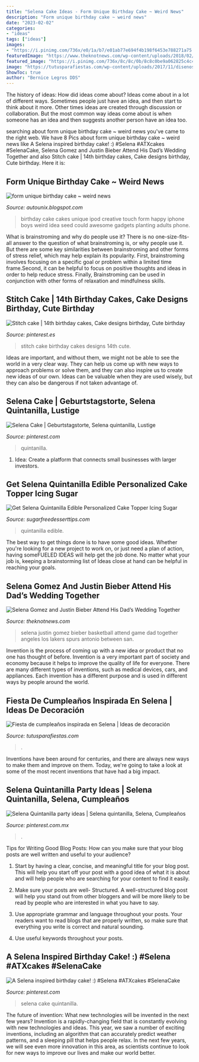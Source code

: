 ```yaml
---
title: "Selena Cake Ideas - Form Unique Birthday Cake ~ Weird News"
description: "Form unique birthday cake ~ weird news"
date: "2023-02-02"
categories:
- "ideas"
tags: ["ideas"]
images:
- "https://i.pinimg.com/736x/e0/1a/b7/e01ab77e694f4b198f6453e788271a75.jpg"
featuredImage: "https://www.theknotnews.com/wp-content/uploads/2018/02/GettyImages-143034152-1500x1200.jpg"
featured_image: "https://i.pinimg.com/736x/8c/8c/0b/8c8c0be9a062825c4c4bb2439f0d9b7c.jpg"
image: "https://tutusparafiestas.com/wp-content/uploads/2017/11/disenos-de-pasteles-para-fiesta-de-selena.jpg"
ShowToc: true
author: "Bernice Legros DDS"
---
```



The history of ideas: How did ideas come about?
Ideas come about in a lot of different ways. Sometimes people just have an idea, and then start to think about it more. Other times ideas are created through discussion or collaboration. But the most common way ideas come about is when someone has an idea and then suggests another person have an idea too.

	

		
searching about form unique birthday cake ~ weird news you've came to the right web. We have 8 Pics about form unique birthday cake ~ weird news like A Selena inspired birthday cake! :) #Selena #ATXcakes #SelenaCake, Selena Gomez and Justin Bieber Attend His Dad’s Wedding Together and also Stitch cake | 14th birthday cakes, Cake designs birthday, Cute birthday. Here it is:
		
    
## Form Unique Birthday Cake ~ Weird News

<img loading=lazy src="http://2.bp.blogspot.com/-wsVzIdpr7Tk/Tyqz4mqrSVI/AAAAAAAABEA/x-nfEr-73Yg/s1600/form+unique+birthday+cake7.jpg" onerror="this.onerror=null;this.src='https://tse1.mm.bing.net/th?id=OIP.6r-Ko62esP6bfAulCJOooAHaIR&amp;pid=15.1';" alt="form unique birthday cake ~ weird news">

_Source: autounix.blogspot.com_

>birthday cake cakes unique ipod creative touch form happy iphone boys weird idea seed could awesome gadgets planting adults phone. 

	

What is brainstroming and why do people use it?
There is no one-size-fits-all answer to the question of what brainstroming is, or why people use it. But there are some key similarities between brainstroming and other forms of stress relief, which may help explain its popularity. First, brainstroming involves focusing on a specific goal or problem within a limited time frame.Second, it can be helpful to focus on positive thoughts and ideas in order to help reduce stress. Finally, Brainstroming can be used in conjunction with other forms of relaxation and mindfulness skills.

    
## Stitch Cake | 14th Birthday Cakes, Cake Designs Birthday, Cute Birthday

<img loading=lazy src="https://i.pinimg.com/originals/9f/ad/80/9fad8085c85934c0da7a35a7f3561ead.jpg" onerror="this.onerror=null;this.src='https://tse1.mm.bing.net/th?id=OIP.P90KlYXZEkBJeGODTRJ2AQHaJ4&amp;pid=15.1';" alt="Stitch cake | 14th birthday cakes, Cake designs birthday, Cute birthday">

_Source: pinterest.es_

>stitch cake birthday cakes designs 14th cute. 

	

Ideas are important, and without them, we might not be able to see the world in a very clear way. They can help us come up with new ways to approach problems or solve them, and they can also inspire us to create new ideas of our own. Ideas can be valuable when they are used wisely, but they can also be dangerous if not taken advantage of.

    
## Selena Cake | Geburtstagstorte, Selena Quintanilla, Lustige

<img loading=lazy src="https://i.pinimg.com/736x/8c/8c/0b/8c8c0be9a062825c4c4bb2439f0d9b7c.jpg" onerror="this.onerror=null;this.src='https://tse3.mm.bing.net/th?id=OIP.r5mcvNUIvEseSebpxuipHgHaJ3&amp;pid=15.1';" alt="Selena Cake | Geburtstagstorte, Selena quintanilla, Lustige">

_Source: pinterest.com_

>quintanilla. 

	

1. Idea: Create a platform that connects small businesses with larger investors.

    
## Get Selena Quintanilla Edible Personalized Cake Topper Icing Sugar

<img loading=lazy src="https://images-na.ssl-images-amazon.com/images/I/519OxXJqgZL.01_SL500_.jpg" onerror="this.onerror=null;this.src='https://tse3.mm.bing.net/th?id=OIP.sEO3obgkyRmE7uRQDQM86gAAAA&amp;pid=15.1';" alt="Get Selena Quintanilla Edible Personalized Cake Topper Icing Sugar">

_Source: sugarfreedesserttips.com_

>quintanilla edible. 

	

The best way to get things done is to have some good ideas. Whether you're looking for a new project to work on, or just need a plan of action, having someFUELED IDEAS will help get the job done. No matter what your job is, keeping a brainstorming list of Ideas close at hand can be helpful in reaching your goals.

    
## Selena Gomez And Justin Bieber Attend His Dad’s Wedding Together

<img loading=lazy src="https://www.theknotnews.com/wp-content/uploads/2018/02/GettyImages-143034152-1500x1200.jpg" onerror="this.onerror=null;this.src='https://tse2.mm.bing.net/th?id=OIP.AbHMk7xLylXHRQPP1G6-ZAHaF7&amp;pid=15.1';" alt="Selena Gomez and Justin Bieber Attend His Dad’s Wedding Together">

_Source: theknotnews.com_

>selena justin gomez bieber basketball attend game dad together angeles los lakers spurs antonio between san. 

	

Invention is the process of coming up with a new idea or product that no one has thought of before. Invention is a very important part of society and economy because it helps to improve the quality of life for everyone. There are many different types of inventions, such as medical devices, cars, and appliances. Each invention has a different purpose and is used in different ways by people around the world.

    
## Fiesta De Cumpleaños Inspirada En Selena | Ideas De Decoración

<img loading=lazy src="https://tutusparafiestas.com/wp-content/uploads/2017/11/disenos-de-pasteles-para-fiesta-de-selena.jpg" onerror="this.onerror=null;this.src='https://tse4.mm.bing.net/th?id=OIP.VhHa1RRY42VAN-JDP7pi5QHaNz&amp;pid=15.1';" alt="Fiesta de cumpleaños inspirada en Selena | Ideas de decoración">

_Source: tutusparafiestas.com_

>. 

	

Inventions have been around for centuries, and there are always new ways to make them and improve on them. Today, we're going to take a look at some of the most recent inventions that have had a big impact.

    
## Selena Quintanilla Party Ideas | Selena Quintanilla, Selena, Cumpleaños

<img loading=lazy src="https://i.pinimg.com/736x/e0/1a/b7/e01ab77e694f4b198f6453e788271a75.jpg" onerror="this.onerror=null;this.src='https://tse1.mm.bing.net/th?id=OIP.sLw1N5kNJmlGinLVC5MkKwHaJ3&amp;pid=15.1';" alt="Selena Quintanilla party ideas | Selena quintanilla, Selena, Cumpleaños">

_Source: pinterest.com.mx_

>. 

	

Tips for Writing Good Blog Posts: How can you make sure that your blog posts are well written and useful to your audience?
1. Start by having a clear, concise, and meaningful title for your blog post. This will help you start off your post with a good idea of what it is about and will help people who are searching for your content to find it easily.
2. Make sure your posts are well- Structured. A well-structured blog post will help you stand out from other bloggers and will be more likely to be read by people who are interested in what you have to say.

3. Use appropriate grammar and language throughout your posts. Your readers want to read blogs that are properly written, so make sure that everything you write is correct and natural sounding.

4. Use useful keywords throughout your posts.

    
## A Selena Inspired Birthday Cake! :) #Selena #ATXcakes #SelenaCake

<img loading=lazy src="https://i.pinimg.com/736x/47/85/75/47857594b6b80f5804b7649e6e8991d1.jpg" onerror="this.onerror=null;this.src='https://tse4.mm.bing.net/th?id=OIP.54qlGAAopPR9w9DUB0sV-wHaIo&amp;pid=15.1';" alt="A Selena inspired birthday cake! :) #Selena #ATXcakes #SelenaCake">

_Source: pinterest.com_

>selena cake quintanilla. 

	

The future of invention: What new technologies will be invented in the next few years?
Invention is a rapidly-changing field that is constantly evolving with new technologies and ideas. This year, we saw a number of exciting inventions, including an algorithm that can accurately predict weather patterns, and a sleeping pill that helps people relax. In the next few years, we will see even more innovation in this area, as scientists continue to look for new ways to improve our lives and make our world better.

